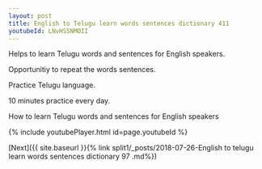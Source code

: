 ```yaml
---
layout: post
title: English to Telugu learn words sentences dictionary 411 
youtubeId: LNvHS5NMOII
---
```

 
 
Helps to learn Telugu words and sentences for English speakers.

Opportunitiy to repeat the words sentences. 

Practice Telugu language. 
 
10 minutes practice every day. 
 
How to learn Telugu words and sentences for English speakers 
 
{% include youtubePlayer.html id=page.youtubeId %}
 
 
[Next]({{ site.baseurl }}{% link  split1/_posts/2018-07-26-English to telugu learn words sentences dictionary 97 .md%})
 
